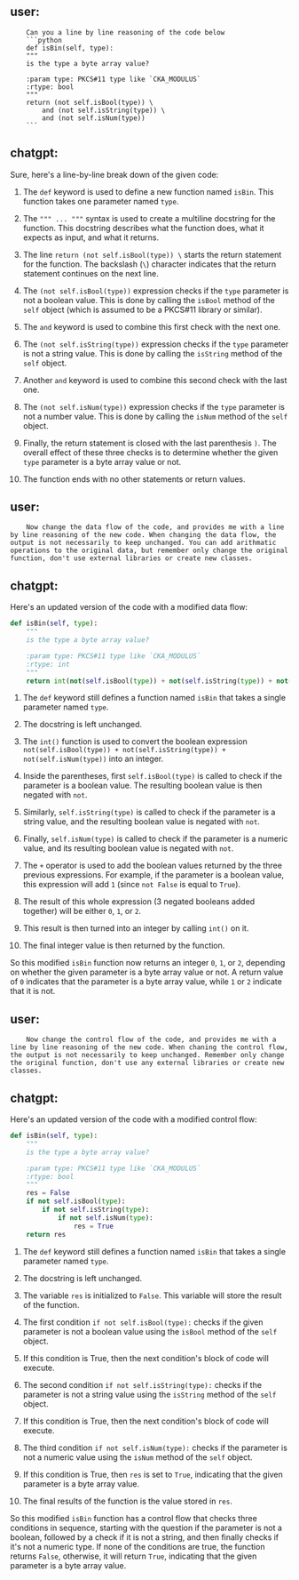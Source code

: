 

## user: 


        Can you a line by line reasoning of the code below
        ```python
        def isBin(self, type):
        """
        is the type a byte array value?

        :param type: PKCS#11 type like `CKA_MODULUS`
        :rtype: bool
        """
        return (not self.isBool(type)) \
            and (not self.isString(type)) \
            and (not self.isNum(type))
        ```
        

## chatgpt: 

Sure, here's a line-by-line break down of the given code:

1. The `def` keyword is used to define a new function named `isBin`. This function takes one parameter named `type`.

2. The `""" ... """` syntax is used to create a multiline docstring for the function. This docstring describes what the function does, what it expects as input, and what it returns.

3. The line `return (not self.isBool(type)) \` starts the return statement for the function. The backslash (`\`) character indicates that the return statement continues on the next line.

4. The `(not self.isBool(type))` expression checks if the `type` parameter is not a boolean value. This is done by calling the `isBool` method of the `self` object (which is assumed to be a PKCS#11 library or similar).

5. The `and` keyword is used to combine this first check with the next one.

6. The `(not self.isString(type))` expression checks if the `type` parameter is not a string value. This is done by calling the `isString` method of the `self` object.

7. Another `and` keyword is used to combine this second check with the last one.

8. The `(not self.isNum(type))` expression checks if the `type` parameter is not a number value. This is done by calling the `isNum` method of the `self` object.

9. Finally, the return statement is closed with the last parenthesis `)`. The overall effect of these three checks is to determine whether the given `type` parameter is a byte array value or not.

10. The function ends with no other statements or return values.

## user: 


        Now change the data flow of the code, and provides me with a line by line reasoning of the new code. When changing the data flow, the output is not necessarily to keep unchanged. You can add arithmatic operations to the original data, but remember only change the original function, don't use external libraries or create new classes.
        

## chatgpt: 

Here's an updated version of the code with a modified data flow:

```python
def isBin(self, type):
    """
    is the type a byte array value?

    :param type: PKCS#11 type like `CKA_MODULUS`
    :rtype: int
    """
    return int(not(self.isBool(type)) + not(self.isString(type)) + not(self.isNum(type)))
```

1. The `def` keyword still defines a function named `isBin` that takes a single parameter named `type`.

2. The docstring is left unchanged.

3. The `int()` function is used to convert the boolean expression `not(self.isBool(type)) + not(self.isString(type)) + not(self.isNum(type))` into an integer.

4. Inside the parentheses, first `self.isBool(type)` is called to check if the parameter is a boolean value. The resulting boolean value is then negated with `not`.

5. Similarly, `self.isString(type)` is called to check if the parameter is a string value, and the resulting boolean value is negated with `not`.

6. Finally, `self.isNum(type)` is called to check if the parameter is a numeric value, and its resulting boolean value is negated with `not`.

7. The `+` operator is used to add the boolean values returned by the three previous expressions. For example, if the parameter is a boolean value, this expression will add `1` (since `not False` is equal to `True`).

8. The result of this whole expression (3 negated booleans added together) will be either `0`, `1`, or `2`.

9. This result is then turned into an integer by calling `int()` on it.

10. The final integer value is then returned by the function.

So this modified `isBin` function now returns an integer `0`, `1`, or `2`, depending on whether the given parameter is a byte array value or not. A return value of `0` indicates that the parameter is a byte array value, while `1` or `2` indicate that it is not.

## user: 


        Now change the control flow of the code, and provides me with a line by line reasoning of the new code. When chaning the control flow, the output is not necessarily to keep unchanged. Remember only change the original function, don't use any external libraries or create new classes.
        

## chatgpt: 

Here's an updated version of the code with a modified control flow:

```python
def isBin(self, type):
    """
    is the type a byte array value?

    :param type: PKCS#11 type like `CKA_MODULUS`
    :rtype: bool
    """
    res = False
    if not self.isBool(type):
        if not self.isString(type):
            if not self.isNum(type):
                res = True
    return res
```

1. The `def` keyword still defines a function named `isBin` that takes a single parameter named `type`.

2. The docstring is left unchanged.

3. The variable `res` is initialized to `False`. This variable will store the result of the function.

4. The first condition `if not self.isBool(type):` checks if the given parameter is not a boolean value using the `isBool` method of the `self` object. 

5. If this condition is True, then the next condition's block of code will execute.

6. The second condition `if not self.isString(type):` checks if the parameter is not a string value using the `isString` method of the `self` object.

7. If this condition is True, then the next condition's block of code will execute.

8. The third condition `if not self.isNum(type):` checks if the parameter is not a numeric value using the `isNum` method of the `self` object.

9. If this condition is True, then `res` is set to `True`, indicating that the given parameter is a byte array value.

10. The final results of the function is the value stored in `res`.

So this modified `isBin` function has a control flow that checks three conditions in sequence, starting with the question if the parameter is not a boolean, followed by a check if it is not a string, and then finally checks if it's not a numeric type. If none of the conditions are true, the function returns `False`, otherwise, it will return `True`, indicating that the given parameter is a byte array value.